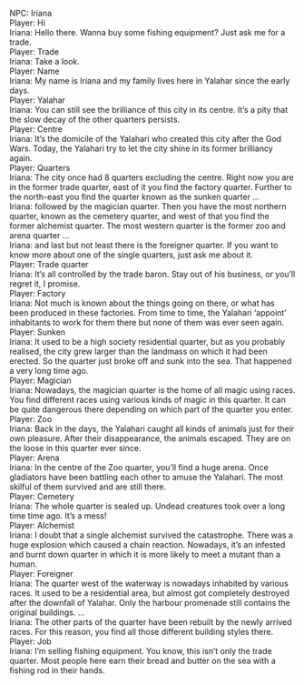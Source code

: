 NPC: Iriana  
Player: Hi  
Iriana: Hello there. Wanna buy some fishing equipment? Just ask me for a trade.  
Player: Trade  
Iriana: Take a look.  
Player: Name  
Iriana: My name is Iriana and my family lives here in Yalahar since the early days.  
Player: Yalahar  
Iriana: You can still see the brilliance of this city in its centre. It’s a pity that the slow decay of the other quarters persists.  
Player: Centre  
Iriana: It’s the domicile of the Yalahari who created this city after the God Wars. Today, the Yalahari try to let the city shine in its former brilliancy again.  
Player: Quarters  
Iriana: The city once had 8 quarters excluding the centre. Right now you are in the former trade quarter, east of it you find the factory quarter. Further to the north-east you find the quarter known as the sunken quarter …  
Iriana: followed by the magician quarter. Then you have the most northern quarter, known as the cemetery quarter, and west of that you find the former alchemist quarter. The most western quarter is the former zoo and arena quarter …  
Iriana: and last but not least there is the foreigner quarter. If you want to know more about one of the single quarters, just ask me about it.  
Player: Trade quarter  
Iriana: <whispers> It’s all controlled by the trade baron. Stay out of his business, or you’ll regret it, I promise.  
Player: Factory  
Iriana: Not much is known about the things going on there, or what has been produced in these factories. From time to time, the Yalahari ‘appoint’ inhabitants to work for them there but none of them was ever seen again.  
Player: Sunken  
Iriana: It used to be a high society residential quarter, but as you probably realised, the city grew larger than the landmass on which it had been erected. So the quarter just broke off and sunk into the sea. That happened a very long time ago.  
Player: Magician  
Iriana: Nowadays, the magician quarter is the home of all magic using races. You find different races using various kinds of magic in this quarter. It can be quite dangerous there depending on which part of the quarter you enter.  
Player: Zoo  
Iriana: Back in the days, the Yalahari caught all kinds of animals just for their own pleasure. After their disappearance, the animals escaped. They are on the loose in this quarter ever since.  
Player: Arena  
Iriana: In the centre of the Zoo quarter, you’ll find a huge arena. Once gladiators have been battling each other to amuse the Yalahari. The most skilful of them survived and are still there.  
Player: Cemetery  
Iriana: The whole quarter is sealed up. Undead creatures took over a long time time ago. It’s a mess!  
Player: Alchemist  
Iriana: I doubt that a single alchemist survived the catastrophe. There was a huge explosion which caused a chain reaction. Nowadays, it’s an infested and burnt down quarter in which it is more likely to meet a mutant than a human.  
Player: Foreigner  
Iriana: The quarter west of the waterway is nowadays inhabited by various races. It used to be a residential area, but almost got completely destroyed after the downfall of Yalahar. Only the harbour promenade still contains the original buildings. …  
Iriana: The other parts of the quarter have been rebuilt by the newly arrived races. For this reason, you find all those different building styles there.  
Player: Job  
Iriana: I’m selling fishing equipment. You know, this isn’t only the trade quarter. Most people here earn their bread and butter on the sea with a fishing rod in their hands.  
